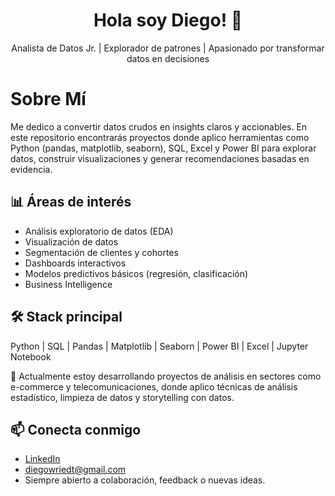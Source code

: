 <h1 align="center">Hola soy Diego! 👋</h1>
<p align="center">
  Analista de Datos Jr. | Explorador de patrones | Apasionado por transformar datos en decisiones
</p>

<!--
**DiegoWriedt/DiegoWriedt** is a ✨ _special_ ✨ repository because its `README.md` (this file) appears on your GitHub profile.

Here are some ideas to get you started:
-->

# Sobre Mí

Me dedico a convertir datos crudos en insights claros y accionables. En este repositorio encontrarás proyectos donde aplico herramientas como Python (pandas, matplotlib, seaborn), SQL, Excel y Power BI para explorar datos, construir visualizaciones y generar recomendaciones basadas en evidencia.

## 📊 Áreas de interés

- Análisis exploratorio de datos (EDA)
- Visualización de datos
- Segmentación de clientes y cohortes
- Dashboards interactivos
- Modelos predictivos básicos (regresión, clasificación)
- Business Intelligence

## 🛠️ Stack principal

Python | SQL | Pandas | Matplotlib | Seaborn | Power BI | Excel | Jupyter Notebook

🚀 Actualmente estoy desarrollando proyectos de análisis en sectores como e-commerce y telecomunicaciones, donde aplico técnicas de análisis estadístico, limpieza de datos y storytelling con datos.

## 📫 Conecta conmigo

- [LinkedIn]([https://www.linkedin.com/in/diegowriedt/](https://www.linkedin.com/in/diego-wriedt-164aa9352/))
- diegowriedt@gmail.com  
- Siempre abierto a colaboración, feedback o nuevas ideas.
